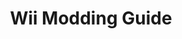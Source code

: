 ---
layout: splash
title: "Wii Modding Guide"
#header:
#  overlay_color: "#5e616c"
#  overlay_image: /images/home-page-feature.jpg
#  overlay_filter: 0.5
#  caption:
excerpt: "A complete guide to Wii modding"
---
